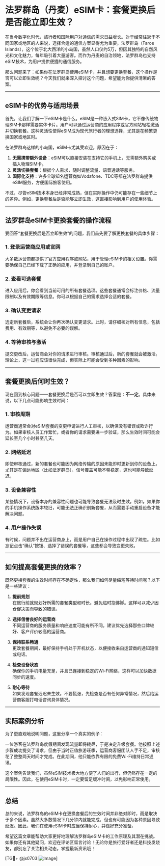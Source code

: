 # 法罗群岛（丹麦）eSIM卡：套餐更换后是否能立即生效？

在当今数字化时代，旅行者和国际用户对通信的需求日益增长。对于经常往返于不同国家或地区的人来说，选择合适的通信方案显得尤为重要。法罗群岛（Faroe Islands），这个位于北大西洋的小岛国，虽然人口仅约5万，但因其独特的自然风光和文化魅力，每年吸引着大量游客。而作为丹麦的自治领地，法罗群岛也支持eSIM技术，为用户提供便捷的通信服务。

那么问题来了：如果你在法罗群岛使用eSIM卡，并且想要更换套餐，这个操作是否可以立即生效呢？今天我们就来深入探讨这个问题，希望能为你提供清晰的答案。

---

## eSIM卡的优势与适用场景

首先，让我们了解一下eSIM卡是什么。eSIM是一种嵌入式SIM卡，它不像传统物理SIM卡那样需要实体卡片。用户可以通过运营商的应用程序或官方网站轻松激活并切换套餐。这种灵活性使得eSIM成为现代旅行者的理想选择，尤其是在频繁更换国家或地区时。

在法罗群岛这样的小岛国，eSIM卡尤其受欢迎。原因在于：

1. **无需携带额外设备**：eSIM可以直接安装在支持它的手机上，无需额外购买或插入物理SIM卡。
2. **灵活切换套餐**：根据个人需求，随时调整流量、语音通话等服务。
3. **国际化支持**：许多全球知名运营商如Vodafone、TDC等都在法罗群岛提供eSIM服务，方便国际旅客使用。

不过，尽管eSIM技术本身已经非常成熟，但在实际操作中仍可能存在一些细节上的差异。例如，更换套餐后是否能够立即生效，这直接影响到用户的使用体验。

---

## 法罗群岛eSIM卡更换套餐的操作流程

要回答“套餐更换后是否立即生效”的问题，我们首先要了解更换套餐的具体步骤：

### 1. 登录运营商应用或官网
大多数运营商都提供了官方应用程序或网站，用于管理eSIM卡的相关设置。你需要确保自己已经下载了正确的应用，并登录到自己的账户。

### 2. 查看可选套餐
进入应用后，你会看到当前可用的所有套餐选项。这些套餐通常会标注价格、流量限制以及有效期限等信息。你可以根据自己的需求选择合适的套餐。

### 3. 确认变更请求
选定新套餐后，系统会让你再次确认变更请求。此时，请仔细核对所有信息，包括费用、有效期等，以避免不必要的误解。

### 4. 等待审核与激活
提交更改后，运营商会对你的请求进行审核。审核通过后，新的套餐就会被激活。理论上，这一过程应该很快完成，但实际上可能会受到多种因素的影响。

---

## 套餐更换后何时生效？

现在回到核心问题——套餐更换后是否可以立即生效？答案是：**不一定**。具体来说，以下几点可能影响生效时间：

### 1. 审核周期
运营商通常会对eSIM套餐的变更申请进行人工审核，以确保没有错误或欺诈行为。如果审核人员工作繁忙，或者你的请求需要进一步验证，那么生效时间可能会延长至几个小时甚至几天。

### 2. 网络延迟
即使审核通过，新的套餐也可能因为网络传输的原因未能即时更新到你的设备上。尤其是在偏远地区（比如法罗群岛），信号覆盖可能不够稳定，这也可能导致延迟。

### 3. 设备兼容性
某些情况下，设备本身的兼容性问题也可能导致套餐无法及时生效。例如，如果你的手机操作系统版本较旧，可能无法正确识别新套餐，从而需要手动重启设备才能解决问题。

### 4. 用户操作失误
有时候，问题并不出在运营商身上，而是用户自己在操作过程中出现了疏忽。比如忘记点击“确认”按钮、选择了错误的套餐等，这些都会导致变更失败。

---

## 如何提高套餐更换的效率？

既然更换套餐的生效时间存在不确定性，那么我们如何尽量缩短等待时间呢？以下是一些建议：

1. **提前规划**  
   在旅行前就规划好所需的套餐类型和时长，避免临时抱佛脚。这样可以减少因仓促决策而导致的错误。

2. **选择信誉良好的运营商**  
   不同运营商的服务质量和响应速度可能有所不同。建议优先选择那些口碑较好、客户评价较高的运营商。

3. **保持联系畅通**  
   更改套餐期间，最好保持手机处于开机状态，以便接收来自运营商的通知短信或电话。

4. **检查设备状态**  
   确保你的手机电量充足，并且已连接到稳定的Wi-Fi网络，这样可以加快数据同步的速度。

5. **耐心等待**  
   如果发现套餐迟迟未生效，不要慌张，先检查是否有任何异常情况，然后给运营商客服打电话咨询具体情况。

---

## 实际案例分析

为了更直观地说明问题，这里分享一个真实的例子：

一位游客在法罗群岛度假期间发现流量即将耗尽，于是决定升级套餐。他按照上述步骤成功提交了请求，但由于当时正值旅游旺季，运营商客服团队人手不足，审核花了整整两天时间才完成。在此期间，他只能依靠有限的免费Wi-Fi维持日常通讯。

这个案例告诉我们，虽然eSIM技术极大地方便了人们的出行，但仍然存在一定的局限性。因此，在使用eSIM卡时，一定要留足缓冲时间，以免影响正常使用。

---

## 总结

总的来说，法罗群岛的eSIM卡在更换套餐后的生效时间并非绝对即时，而是取决于多个因素。虽然大多数情况下几分钟内就能完成，但也有可能因为各种原因导致延迟。因此，我们在使用eSIM卡时应当保持耐心，并做好充分准备。

希望这篇文章能帮助大家更好地理解法罗群岛eSIM卡的工作原理及其潜在挑战。如果你还有其他疑问，欢迎在评论区留言讨论！无论你是旅行爱好者还是科技发烧友，都别忘了关注相关动态，掌握最新资讯哦！

[TG💪+ @jx0703 ![Image](https://github.com/user-attachments/assets/dbca1d08-cadb-493c-b0ec-ad6f7a83f270)]